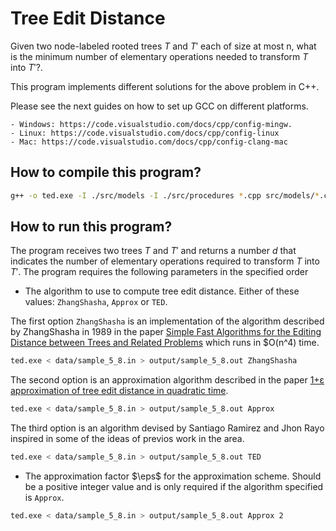 # Tree Edit Distance

Given two node-labeled rooted trees $T$ and $T'$ each of size at most n, what is
the minimum number of elementary operations needed to transform $T$ into $T'$?.

This program implements different solutions for the above problem in C++.

Please see the next guides on how to set up GCC on different platforms.

    - Windows: https://code.visualstudio.com/docs/cpp/config-mingw.
    - Linux: https://code.visualstudio.com/docs/cpp/config-linux
    - Mac: https://code.visualstudio.com/docs/cpp/config-clang-mac

## How to compile this program?

```sh
g++ -o ted.exe -I ./src/models -I ./src/procedures *.cpp src/models/*.cpp src/procedures/*.cpp
```

## How to run this program?

The program receives two trees $T$ and $T'$ and returns a number $d$ that indicates the number of elementary
operations required to transform $T$ into $T'$. The program requires the following parameters in the specified order

- The algorithm to use to compute tree edit distance. Either of these values: `ZhangShasha`, `Approx` or `TED`.

The first option `ZhangShasha` is an implementation of the algorithm described by ZhangShasha in 1989 in the paper
[Simple Fast Algorithms for the Editing Distance between Trees and Related Problems](https://www.proquest.com/docview/919771926) which
runs in $O(n^4) time.

```sh
ted.exe < data/sample_5_8.in > output/sample_5_8.out ZhangShasha
```

The second option is an approximation algorithm described in the paper [1+ε approximation of tree edit distance in quadratic time](https://dl.acm.org/doi/10.1145/3313276.3316388).

```sh
ted.exe < data/sample_5_8.in > output/sample_5_8.out Approx
```

The third option is an algorithm devised by Santiago Ramirez and Jhon Rayo inspired in some of the ideas of previos work in the area.

```sh
ted.exe < data/sample_5_8.in > output/sample_5_8.out TED
```

- The approximation factor $\eps$ for the approximation scheme. Should be a positive integer value and is only required if the algorithm specified is `Approx`.


```sh
ted.exe < data/sample_5_8.in > output/sample_5_8.out Approx 2
```
